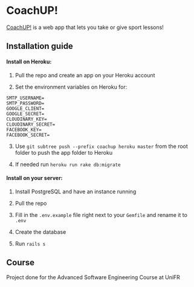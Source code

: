 CoachUP!
==========================
[CoachUP!](https://coachup.herokuapp.com) is a web app that lets you take or give sport lessons!

## Installation guide

#### Install on Heroku:
1. Pull the repo and create an app on your Heroku account

2. Set the environment variables on Heroku for:

  ```
  SMTP_USERNAME=
  SMTP_PASSWORD=
  GOOGLE_CLIENT=
  GOOGLE_SECRET=
  CLOUDINARY_KEY=
  CLOUDINARY_SECRET=
  FACEBOOK_KEY=
  FACEBOOK_SECRET=
  ```
3. Use `git subtree push --prefix coachup heroku master` from the root folder to push the app folder to Heroku

4. If needed run `heroku run rake db:migrate`

#### Install on your server:
1. Install PostgreSQL and have an instance running

2. Pull the repo

3. Fill in the `.env.example` file right next to your `Gemfile` and rename it to `.env`

4. Create the database

5. Run `rails s`

## Course

Project done for the Advanced Software Engineering Course at UniFR
